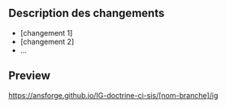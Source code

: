 ## Description des changements

* [changement 1]
* [changement 2]
* ...

## Preview

https://ansforge.github.io/IG-doctrine-ci-sis/[nom-branche]/ig
